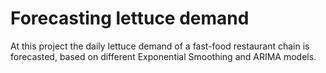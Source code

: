 # Forecasting lettuce demand
At this project the daily lettuce demand of a fast-food restaurant chain is forecasted, based on different Exponential Smoothing and ARIMA models.
